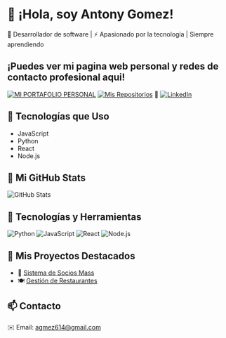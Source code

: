 # 🌟 ¡Hola, soy Antony Gomez!  
🚀 Desarrollador de software | ⚡ Apasionado por la tecnología   |  Siempre aprendiendo

## ¡Puedes ver mi pagina web personal y redes de contacto profesional aqui!
[![MI PORTAFOLIO PERSONAL](https://img.shields.io/badge/MI%20PORTAFOLIO%20PERSONAL-FFA500?style=for-the-badge&logo=github&logoColor=white&link=https://antonygz.github.io/AntonyGZ/#posts)](https://antonygz.github.io/AntonyGZ/#posts)
[![Mis Repositorios](https://img.shields.io/badge/GitHub-Repositorios-181717?style=for-the-badge&logo=github)](https://github.com/AntonyGZ?tab=repositories)
🔗 [![LinkedIn](https://img.shields.io/badge/LinkedIn-0077B5?style=flat&logo=linkedin&logoColor=white)](https://linkedin.com/in/antonygz1605) 

## 🔧 Tecnologías que Uso
- JavaScript
- Python
- React
- Node.js

## 🔗 Mi GitHub Stats
![GitHub Stats](https://github-readme-stats.vercel.app/api?username=AntonyGZ&show_icons=true&theme=dark)

## 🔧 Tecnologías y Herramientas  
![Python](https://img.shields.io/badge/Python-3776AB?style=flat&logo=python&logoColor=white)
![JavaScript](https://img.shields.io/badge/JavaScript-F7DF1E?style=flat&logo=javascript&logoColor=black)
![React](https://img.shields.io/badge/React-61DAFB?style=flat&logo=react&logoColor=black)
![Node.js](https://img.shields.io/badge/Node.js-339933?style=flat&logo=node.js&logoColor=white)


## 📂 Mis Proyectos Destacados  
- 🛒 [Sistema de Socios Mass](https://github.com/tuusuario/sistema-socios-mass)  
- 🍽️ [Gestión de Restaurantes](https://github.com/tuusuario/gestion-restaurantes)  

## 📫 Contacto  
✉️ Email: agmez614@gmail.com  
